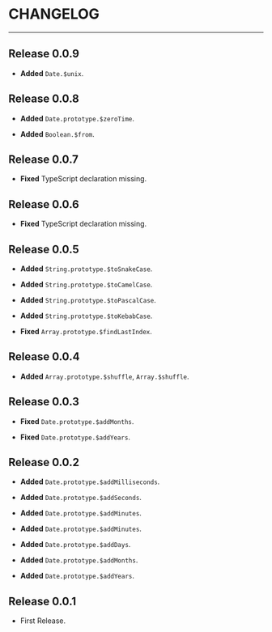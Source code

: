 ﻿# CHANGELOG

---

## Release 0.0.9

-   **Added** `Date.$unix`.

## Release 0.0.8

-   **Added** `Date.prototype.$zeroTime`.

-   **Added** `Boolean.$from`.

## Release 0.0.7

-   **Fixed** TypeScript declaration missing.

## Release 0.0.6

-   **Fixed** TypeScript declaration missing.

## Release 0.0.5

-   **Added** `String.prototype.$toSnakeCase`.

-   **Added** `String.prototype.$toCamelCase`.

-   **Added** `String.prototype.$toPascalCase`.

-   **Added** `String.prototype.$toKebabCase`.

-   **Fixed** `Array.prototype.$findLastIndex`.

## Release 0.0.4

-   **Added** `Array.prototype.$shuffle`, `Array.$shuffle`.

## Release 0.0.3

-   **Fixed** `Date.prototype.$addMonths`.

-   **Fixed** `Date.prototype.$addYears`.

## Release 0.0.2

-   **Added** `Date.prototype.$addMilliseconds`.

-   **Added** `Date.prototype.$addSeconds`.

-   **Added** `Date.prototype.$addMinutes`.

-   **Added** `Date.prototype.$addMinutes`.

-   **Added** `Date.prototype.$addDays`.

-   **Added** `Date.prototype.$addMonths`.

-   **Added** `Date.prototype.$addYears`.

## Release 0.0.1

-   First Release.
